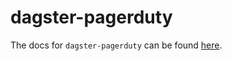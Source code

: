 # dagster-pagerduty

The docs for `dagster-pagerduty` can be found
[here](https://docs.dagster.io/docs/apidocs/libraries/dagster_pagerduty).
